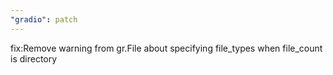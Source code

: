 ```yaml
---
"gradio": patch
---
```


fix:Remove warning from gr.File about specifying file_types when file_count is directory
